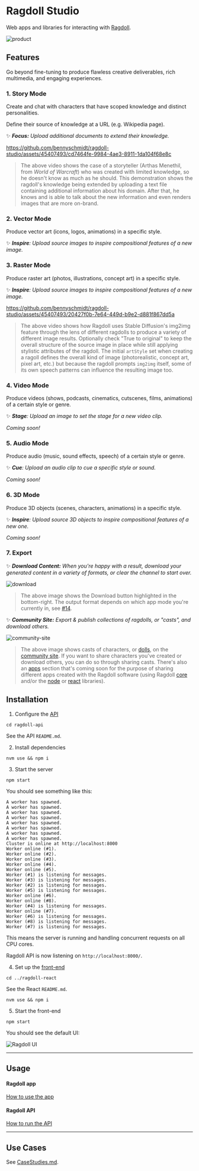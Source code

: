 # Ragdoll Studio

Web apps and libraries for interacting with [Ragdoll](https://github.com/bennyschmidt/ragdoll).

![product](https://github.com/bennyschmidt/ragdoll-studio/assets/45407493/84a5f7d3-9178-41bc-9bb4-265e4399a651)

## Features

Go beyond fine-tuning to produce flawless creative deliverables, rich multimedia, and engaging experiences.

### 1. Story Mode

Create and chat with characters that have scoped knowledge and distinct personalities.

Define their source of knowledge at a URL (e.g. Wikipedia page).

✨ ***Focus:** Upload additional documents to extend their knowledge.*

https://github.com/bennyschmidt/ragdoll-studio/assets/45407493/cd7464fe-9984-4ae3-8911-1da104f68e8c

> The above video shows the case of a storyteller (Arthas Menethil, from *World of Warcraft*) who was created with limited knowledge, so he doesn't know as much as he should. This demonstration shows the ragdoll's knowledge being extended by uploading a text file containing additional information about his domain. After that, he knows and is able to talk about the new information and even renders images that are more on-brand. 

### 2. Vector Mode

Produce vector art (icons, logos, animations) in a specific style.

✨ ***Inspire**: Upload source images to inspire compositional features of a new image.*

### 3. Raster Mode

Produce raster art (photos, illustrations, concept art) in a specific style.

✨ ***Inspire**: Upload source images to inspire compositional features of a new image.*

https://github.com/bennyschmidt/ragdoll-studio/assets/45407493/20427f0b-7e64-449d-b9e2-d881f867dd5a

> The above video shows how Ragdoll uses Stable Diffusion's img2img feature through the lens of different ragdolls to produce a variety of different image results. Optionally check "True to original" to keep the overall structure of the source image in place while still applying stylistic attributes of the ragdoll. The initial `artStyle` set when creating a ragoll defines the overall kind of image (photorealistic, concept art, pixel art, etc.) but because the ragdoll prompts `img2img` itself, some of its own speech patterns can influence the resulting image too.  
 
### 4. Video Mode

Produce videos (shows, podcasts, cinematics, cutscenes, films, animations) of a certain style or genre.

✨ ***Stage**: Upload an image to set the stage for a new video clip.*

*Coming soon!*

### 5. Audio Mode

Produce audio (music, sound effects, speech) of a certain style or genre.

✨ ***Cue**: Upload an audio clip to cue a specific style or sound.*

*Coming soon!*

### 6. 3D Mode

Produce 3D objects (scenes, characters, animations) in a specific style.

✨ ***Inspire**: Upload source 3D objects to inspire compositional features of a new one.*

*Coming soon!*

### 7. Export 

✨ ***Download Content:** When you're happy with a result, download your generated content in a variety of formats, or clear the channel to start over.*

![download](https://github.com/bennyschmidt/ragdoll-studio/assets/45407493/eea000cb-bd84-4dd6-b4a9-a463409a62f7)

> The above image shows the Download button highlighted in the bottom-right. The output format depends on which app mode you're currently in, see [#14](https://github.com/bennyschmidt/ragdoll-studio/issues/14).

✨ ***Community Site:** Export & publish collections of ragdolls, or "casts", and download others.*

![community-site](https://github.com/bennyschmidt/ragdoll-studio/assets/45407493/3dd6e058-957b-4947-a0d8-09c93152bc93)

> The above image shows casts of characters, or [dolls](https://ragdoll-studio.vercel.app/dolls), on the [community site](https://ragdoll-studio.vercel.app/). If you want to share characters you've created or download others, you can do so through sharing casts. There's also an [apps](https://ragdoll-studio.vercel.app/) section that's coming soon for the purpose of sharing different apps created with the Ragdoll software (using Ragdoll [core](https://github.com/bennyschmidt/ragdoll) and/or the [node](https://www.npmjs.com/package/ragdoll-api) or [react](https://www.npmjs.com/package/ragdoll-react) libraries).

## Installation

1. Configure the [API](https://github.com/bennyschmidt/ragdoll-studio/tree/master/ragdoll-api)

`cd ragdoll-api`

See the API `README.md`.

2. Install dependencies

`nvm use && npm i`

3. Start the server

`npm start`

You should see something like this:

```
A worker has spawned.
A worker has spawned.
A worker has spawned.
A worker has spawned.
A worker has spawned.
A worker has spawned.
A worker has spawned.
A worker has spawned.
Cluster is online at http://localhost:8000
Worker online (#1).
Worker online (#2).
Worker online (#3).
Worker online (#4).
Worker online (#5).
Worker (#1) is listening for messages.
Worker (#3) is listening for messages.
Worker (#2) is listening for messages.
Worker (#5) is listening for messages.
Worker online (#6).
Worker online (#8).
Worker (#4) is listening for messages.
Worker online (#7).
Worker (#6) is listening for messages.
Worker (#8) is listening for messages.
Worker (#7) is listening for messages.
```

This means the server is running and handling concurrent requests on all CPU cores. 

Ragdoll API is now listening on `http://localhost:8000/`.

4. Set up the [front-end](https://github.com/bennyschmidt/ragdoll-studio/tree/master/ragdoll-react)

`cd ../ragdoll-react`

See the React `README.md`.

`nvm use && npm i`

5. Start the front-end

`npm start`

You should see the default UI:

![Ragdoll UI](https://github.com/bennyschmidt/ragdoll-studio/assets/45407493/4113aa84-83e8-4807-b651-a57090c3c587)

-----

## Usage

#### Ragdoll app

[How to use the app](https://github.com/bennyschmidt/ragdoll-studio/blob/master/ragdoll-react/README.md)

#### Ragdoll API

[How to run the API](https://github.com/bennyschmidt/ragdoll-studio/blob/master/ragdoll-api/README.md)

-----

## Use Cases

See [CaseStudies.md](./CaseStudies.md).
